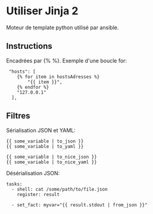 # Utiliser Jinja 2

Moteur de template python utilisé par ansible.

## Instructions

Encadrées par {% %}. Exemple d'une boucle for:

     "hosts": [
        {% for item in hostsAdresses %}
            "{{ item }}",
        {% endfor %}
        "127.0.0.1"
      ],
      
## Filtres      

Sérialisation JSON et YAML:

    {{ some_variable | to_json }}
    {{ some_variable | to_yaml }}
    
    {{ some_variable | to_nice_json }}
    {{ some_variable | to_nice_yaml }}
    
Désérialisation JSON:

    tasks:
      - shell: cat /some/path/to/file.json
        register: result
    
      - set_fact: myvar="{{ result.stdout | from_json }}"     
